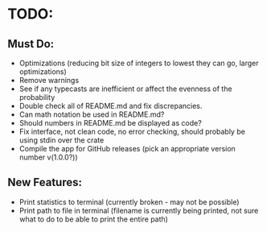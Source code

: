 # TODO:

## Must Do:

- Optimizations (reducing bit size of integers to lowest they can go, larger
  optimizations)
- Remove warnings
- See if any typecasts are inefficient or affect the evenness of the probability
- Double check all of README.md and fix discrepancies.
- Can math notation be used in README.md?
- Should numbers in README.md be displayed as code?
- Fix interface, not clean code, no error checking, should probably be using
  stdin over the crate
- Compile the app for GitHub releases (pick an appropriate version number
  v(1.0.0?))

## New Features:

- Print statistics to terminal (currently broken - may not be possible)
- Print path to file in terminal (filename is currently being printed, not sure
  what to do to be able to print the entire path)
